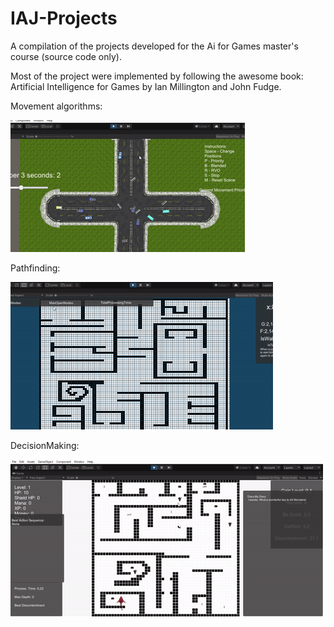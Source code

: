 # IAJ-Projects
A compilation of the projects developed for the Ai for Games master's course (source code only). 

Most of the project were implemented by following the awesome book: Artificial Intelligence for Games by Ian Millington and John Fudge.

Movement algorithms:

![](Resources/Movement.gif)

Pathfinding:

![](Resources/Pathfinding.gif)

DecisionMaking:

![](Resources/DecisionMaking.gif)

